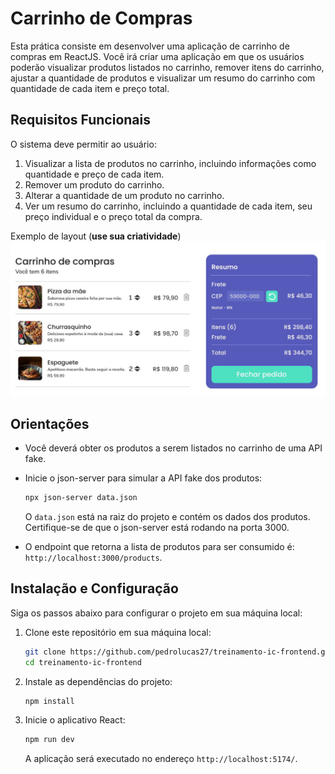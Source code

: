# Carrinho de Compras

Esta prática consiste em desenvolver uma aplicação de carrinho de compras em ReactJS. Você irá criar uma aplicação em que os usuários poderão visualizar produtos listados no carrinho, remover itens do carrinho, ajustar a quantidade de produtos e visualizar um resumo do carrinho com quantidade de cada item e preço total.

## Requisitos Funcionais

O sistema deve permitir ao usuário:

1. Visualizar a lista de produtos no carrinho, incluindo informações como quantidade e preço de cada item.
2. Remover um produto do carrinho.
3. Alterar a quantidade de um produto no carrinho.
4. Ver um resumo do carrinho, incluindo a quantidade de cada item, seu preço individual e o preço total da compra.

Exemplo de layout (**use sua criatividade**)
<img src="./src/imgs/carrinho.png" alt="Exemplo de carrinho" width="800" height="auto" />

## Orientações

- Você deverá obter os produtos a serem listados no carrinho de uma API fake.
- Inicie o json-server para simular a API fake dos produtos:

    ```bash
    npx json-server data.json
    ```

   O `data.json` está na raiz do projeto e contém os dados dos produtos. Certifique-se de que o json-server está rodando na porta 3000.
- O endpoint que retorna a lista de produtos para ser consumido é: `http://localhost:3000/products`.

## Instalação e Configuração

Siga os passos abaixo para configurar o projeto em sua máquina local:

1. Clone este repositório em sua máquina local:

    ```bash
    git clone https://github.com/pedrolucas27/treinamento-ic-frontend.git
    cd treinamento-ic-frontend
    ```

2. Instale as dependências do projeto:

    ```bash
    npm install
    ```

4. Inicie o aplicativo React:

    ```bash
    npm run dev
    ```

   A aplicação será executado no endereço `http://localhost:5174/`.